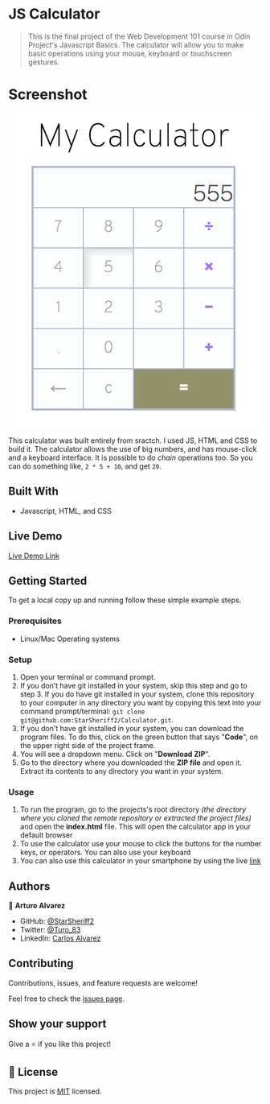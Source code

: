 # JS Calculator

> This is the final project of the Web Development 101 course in Odin Project's Javascript Basics. 
The calculator will allow you to make basic operations using your mouse, keyboard or touchscreen gestures.

# Screenshot
![screenshot](./app_screenshot.png)

This calculator was built entirely from sractch. I used JS, HTML and CSS to build it. The calculator allows the use of big numbers, and has mouse-click and a keyboard interface.
It is possible to do *chain* operations too. So you can do something like, `2 * 5 + 10`, and get `20`.

## Built With
- Javascript, HTML, and CSS

## Live Demo

[Live Demo Link](https://starsheriff2.github.io/Calculator/)


## Getting Started
To get a local copy up and running follow these simple example steps.

### Prerequisites
- Linux/Mac Operating systems

### Setup
1. Open your terminal or command prompt.
2. If you don’t have git installed in your system, skip this step and go to step 3. If you do have git installed in your system, clone this repository to your computer in any directory you want by copying this text into your command prompt/terminal: `git clone git@github.com:StarSheriff2/Calculator.git`.
3. If you don't have git installed in your system, you can download the program files. To do this, click on the green button that says "**Code**", on the upper right side of the project frame.
4. You will see a dropdown menu. Click on "**Download ZIP**".
5. Go to the directory where you downloaded the **ZIP file** and open it. Extract its contents to any directory you want in your system.

### Usage
1. To run the program, go to the projects's root directory *(the directory where you cloned the remote repository or extracted the project files)* and open the **index.html** file. This will open the calculator app in your default browser
2. To use the calculator use your mouse to click the buttons for the number keys, or operators. You can also use your keyboard
3. You can also use this calculator in your smartphone by using the live [link](https://starsheriff2.github.io/Calculator/)

## Authors

👤 **Arturo Alvarez**

- GitHub: [@StarSheriff2](https://github.com/StarSheriff2)
- Twitter: [@Turo_83](https://twitter.com/Turo_83)
- LinkedIn: [Carlos Alvarez](https://www.linkedin.com/in/carlosalvarezveroy/)

## Contributing

Contributions, issues, and feature requests are welcome!

Feel free to check the [issues page](https://github.com/StarSheriff2/Calculator/issues).

## Show your support

Give a ⭐️ if you like this project!

## 📝 License

This project is [MIT](https://github.com/StarSheriff2/Calculator/blob/master/LICENSE) licensed.
